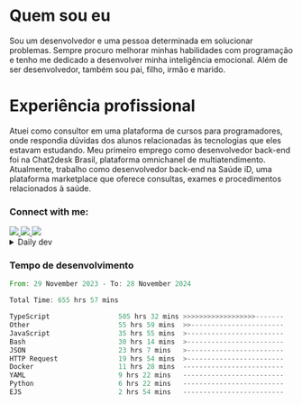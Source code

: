 # Quem sou eu
Sou um desenvolvedor e uma pessoa determinada em solucionar problemas. Sempre procuro melhorar minhas habilidades com programação e tenho me dedicado a desenvolver minha inteligência emocional. Além de ser desenvolvedor, também sou pai, filho, irmão e marido.

# Experiência profissional
Atuei como consultor em uma plataforma de cursos para programadores, onde respondia dúvidas dos alunos relacionadas às tecnologias que eles estavam estudando.
Meu primeiro emprego como desenvolvedor back-end foi na Chat2desk Brasil, plataforma omnichanel de multiatendimento.
Atualmente, trabalho como desenvolvedor back-end na Saúde iD, uma plataforma marketplace que oferece consultas, exames e procedimentos relacionados à saúde.

### Connect with me:
<a href="https://www.linkedin.com/in/theusmoreira" target="_blank" >
<img src="https://img.shields.io/badge/linkedin-%230077B5.svg?&style=for-the-badge&logo=linkedin&logoColor=white ">
</a>
<a href="https://www.instagram.com/matheus.s.moreira/" target="_blank">
<img src="https://img.shields.io/badge/instagram-%23E4405F.svg?&style=for-the-badge&logo=instagram&logoColor=white">
</a>
<a href="mailto:matheussm301@gmail.com"  target="_blank">
<img src="https://img.shields.io/badge/gmail-%23E4405F.svg?&style=for-the-badge&logo=gmail&logoColor=white">
</a>


<details>
  <summary>Daily dev </summary>
<p>
  <a href="https://app.daily.dev/matheussantos"><img src="https://github.com/matheus-santos-moreira/matheus-santos-moreira/blob/master/devcard.svg" width="200" alt="Matheus Santos's Dev Card"/></a>
 </p>
</details>

<h3>Tempo de desenvolvimento</h3>

<!--START_SECTION:waka-->

```rust
From: 29 November 2023 - To: 28 November 2024

Total Time: 655 hrs 57 mins

TypeScript                 505 hrs 32 mins >>>>>>>>>>>>>>>>>>-------   71.01 %
Other                      55 hrs 59 mins  >>-----------------------   07.86 %
JavaScript                 35 hrs 55 mins  >------------------------   05.05 %
Bash                       30 hrs 14 mins  >------------------------   04.25 %
JSON                       23 hrs 7 mins   >------------------------   03.25 %
HTTP Request               19 hrs 54 mins  >------------------------   02.80 %
Docker                     11 hrs 28 mins  -------------------------   01.61 %
YAML                       9 hrs 22 mins   -------------------------   01.32 %
Python                     6 hrs 22 mins   -------------------------   00.90 %
EJS                        2 hrs 54 mins   -------------------------   00.41 %
```

<!--END_SECTION:waka-->
